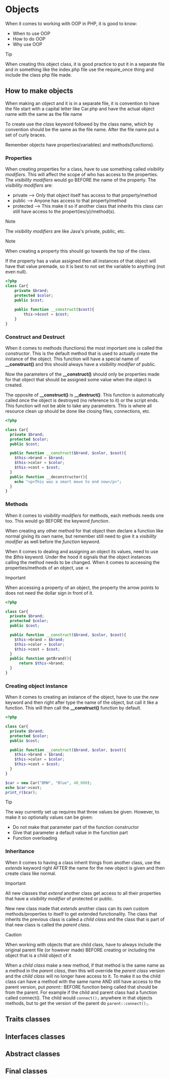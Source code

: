 # Objects

When it comes to working with OOP in PHP, it is good to know:

- When to use OOP
- How to do OOP
- Why use OOP



> [!TIP]
>
> When creating this object class, it is good practice to put it in a separate file and in something like the index.php file use the require_once thing and include the class php file made. 



## How to make objects

When making an object and it is in a separate file, it is convention to have the file start with a capital letter like Car.php and have the actual object name with the same as the file name



To create use the *class* keyword followed by the class name, which by convention should be the same as the file name. After the file name put a set of curly braces.



Remember objects have properties(variables) and methods(functions).

### Properties

When creating properties for a class, have to use something called *visibility modifiers*. This will affect the scope of who has access to the properties. The *visibility modifiers*  would go BEFORE the name of the property. The *visibility modifiers* are:

- private --> Only that object itself has access to that property/method
- public --> Anyone has access to that property/method
- protected --> This make it so if another class that inherits this class can still have access to the propert(ies/y)/method(s).

> [!NOTE]
>
> The *visibility modifiers* are like Java's private, public, etc.

> [!NOTE]
>
> When creating a property this should go towards the top of the class.



If the property has a value assigned then all instances of that object will have that value premade, so it is best to not set the variable to anything (not even null).



```php
<?php
class Car{
    private $brand;
    protected $color;
    public $cost;
    
    public function __construct($cost){
		this->$cost = $cost;
    }
}
```



### Construct and Destruct

When it comes to methods (functions) the most important one is called the *constructor*. This is the default method that is used to actually create the instance of the object. This function will have a special name of **__construct()** and this should always have a *visibility modifier* of public.



Now the parameters of the **__construct()** should only be properties made for that object that should be assigned some value when the object is created.



The opposite of **__construct()** is **__destruct()**. This function is automatically called once the object is destroyed (no reference to it) or the script ends. This function will not be able to take any parameters. This is where all resource clean up should be done like closing files, connections, etc.



```php
<?php

class Car{
  private $brand;
  protected $color;
  public $cost;

  public function __construct($brand, $color, $cost){
    $this->brand = $brand;
    $this->color = $color;
    $this->cost = $cost;
  }
  public function __deconstructor(){
    echo "<p>This was a smart move to end now</p>";
  }
}
```



### Methods

When it comes to *visibility modifiers* for methods, each methods needs one too. This would go BEFORE the keyword *function*. 



When creating any other method for that object then declare a function like normal giving its own name, but remember still need to give it a *visibility modifier* as well before the *function* keyword.



When it comes to dealing and assigning an object its values, need to use the *$this* keyword. Under the hood it signals that the object instances calling the method needs to be changed. When it comes to accessing the properties/methods of an object, use ->

> [!IMPORTANT]
>
> When accessing a property of an object, the property the arrow points to does not need the dollar sign in front of it.



```php
<?php

class Car{
  private $brand;
  protected $color;
  public $cost;

  public function __construct($brand, $color, $cost){
    $this->brand = $brand;
    $this->color = $color;
    $this->cost = $cost;
  }
  public function getBrand(){
      return $this->brand;
  }
}
```

### Creating object instance

When it comes to creating an instance of the object, have to use the *new* keyword and then right after type the name of the object, but call it like a function. This will then call the **__construct()** function by default.

```php
<?php

class Car{
  private $brand;
  protected $color;
  public $cost;

  public function __construct($brand, $color, $cost){
    $this->brand = $brand;
    $this->color = $color;
    $this->cost = $cost;
  }
}

$car = new Car("BMW", "Blue", 40_000);
echo $car->cost;
print_r($car);
```

> [!TIP]
>
> The way currently set up requires that three values be given. However, to make it so optionally values can be given:
>
> - Do not make that parameter part of the function constructor
> - Give that parameter a default value in the function part
> - Function overloading



### Inheritance

When it comes to having a class inherit things from another class, use the *extends* keyword right AFTER the name for the new object is given and then create class like normal.

> [!IMPORTANT]
>
> All new classes that *extend* another class get access to all their properties that have a *visibility modifier* of protected or public.



New new class made that *extends* another class can its own custom methods/properties to itself to get extended functionality. The class that inherits the previous class is called a *child class* and the class that is part of that new class is called the *parent class*.



> [!CAUTION]
>
> When working with objects that are child class, have to always include the original parent file (or however made) BEFORE creating or including the object that is a child object of it



When a *child class* make a new method, if that method is the same name as a method in the *parent class*, then this will override the *parent class* version and the *child class* will no longer have access to it. To make it so the child class can have a method with the same name AND still have access to the parent version, put *parent::* BEFORE function being called that should be from the parent. For example if the child and parent class had a function called connect(). The child would `connect();` anywhere in that objects methods, but to get the version of the parent do `parent::connect();`.



## Traits classes



## Interfaces classes



## Abstract classes



## Final classes

